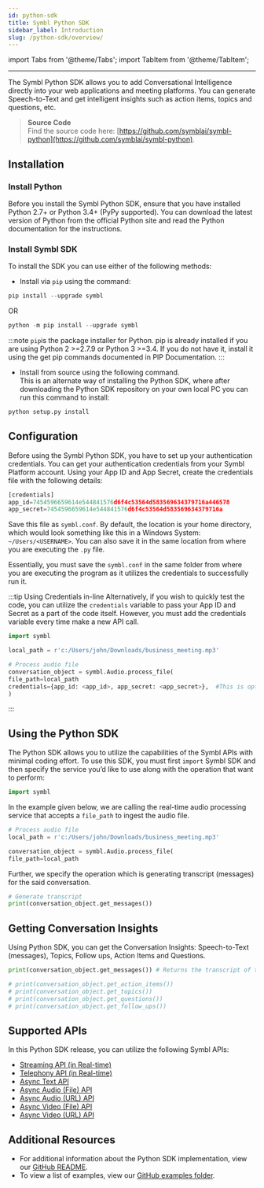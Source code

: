 ```yaml
---
id: python-sdk
title: Symbl Python SDK 
sidebar_label: Introduction
slug: /python-sdk/overview/
---
```

import Tabs from '@theme/Tabs';
import TabItem from '@theme/TabItem';

---

The Symbl Python SDK allows you to add Conversational Intelligence directly into your web applications and meeting platforms. You can generate Speech-to-Text and get intelligent insights such as action items, topics and questions, etc. 

> **Source Code** <br/>
Find the source code here: [https://github.com/symblai/symbl-python](https://github.com/symblai/symbl-python). 

## Installation

### Install Python 
Before you install the Symbl Python SDK, ensure that you have installed Python 2.7+ or Python 3.4+ (PyPy supported).
You can download the latest version of Python from the official Python site and read the Python documentation for the instructions.

### Install Symbl SDK 
To install the SDK you can use either of the following methods:

- Install via `pip` using the command:

```python
pip install --upgrade symbl
```
OR

```python
python -m pip install --upgrade symbl
```

:::note
`pip`is the package installer for Python. pip is already installed if you are using Python 2 >=2.7.9 or Python 3 >=3.4. If you do not have it, install it using the get pip commands documented in PIP Documentation. 
:::

- Install from source using the following command. <br/>
This is an alternate way of installing the Python SDK, where after downloading the Python SDK repository on your own local PC you can run this command to install: 

```python
python setup.py install
```
 
## Configuration

Before using the Symbl Python SDK, you have to set up your authentication credentials. You can get your authentication credentials from your Symbl Platform account. 
Using your App ID and App Secret, create the credentials file with the following details:

```py
[credentials]
app_id=7454596659614e544841576d6f4c53564d583569634379716a446578
app_secret=7454596659614e544841576d6f4c53564d583569634379716a
```

Save this file as `symbl.conf`. By default, the location is your home directory, which would look something like this in a Windows System: `~/Users/<USERNAME>`.
You can also save it in the same location from where you are executing the `.py` file. 

Essentially, you must save the `symbl.conf` in the same folder from where you are executing the program as it utilizes the credentials to successfully run it. 

:::tip Using Credentials in-line
Alternatively,  if you wish to quickly test the code, you can utilize the `credentials` variable to pass your App ID and Secret as a part of the code itself. However, you must add the credentials variable every time make a new API call. 

```python
import symbl

local_path = r'c:/Users/john/Downloads/business_meeting.mp3'

# Process audio file
conversation_object = symbl.Audio.process_file(
file_path=local_path
credentials={app_id: <app_id>, app_secret: <app_secret>},  #This is optional if you didn’t setup the symbl.conf file in your home directory. 
)
```
:::

## Using the Python SDK

The Python SDK allows you to utilize the capabilities of the Symbl APIs with minimal coding effort. 
To use this SDK, you must first `import` Symbl SDK and then specify the service you’d like to use along with the operation that want to perform:

```py
import symbl
```

In the example given below, we are calling the real-time audio processing service that accepts a `file_path` to ingest the audio file. 

```py
# Process audio file
local_path = r'c:/Users/john/Downloads/business_meeting.mp3'

conversation_object = symbl.Audio.process_file(
file_path=local_path

```

Further, we specify the operation which is generating transcript (messages) for the said conversation.

```py
# Generate transcript
print(conversation_object.get_messages())
```
## Getting Conversation Insights 

Using Python SDK, you can get the Conversation Insights: Speech-to-Text (messages), Topics, Follow ups, Action Items and Questions.

```py
print(conversation_object.get_messages()) # Returns the transcript of the conversation

# print(conversation_object.get_action_items()) 
# print(conversation_object.get_topics()) 
# print(conversation_object.get_questions())
# print(conversation_object.get_follow_ups()) 

```

## Supported APIs

In this Python SDK release, you can utilize the following Symbl APIs:  
- [Streaming API (in Real-time)](/docs/python-sdk/streaming-api/)
- [Telephony API (in Real-time)](/docs/python-sdk/python-sdk-telephony-api)
- [Async Text API](/docs/python-sdk/async-api)
- [Async Audio (File) API](/docs/python-sdk/async-audio)  
- [Async Audio (URL) API](/docs/python-sdk/async-audio#async-audio-url-api)
- [Async Video (File) API](/docs/python-sdk/async-video)
- [Async Video (URL) API](/docs/python-sdk/async-video#async-video-url-api)


## Additional Resources

- For additional information about the Python SDK implementation, view our [GitHub README](https://github.com/symblai/symbl-python). 
- To view a list of examples, view our [GitHub examples folder](https://github.com/symblai/symbl-python/tree/main/example). 

